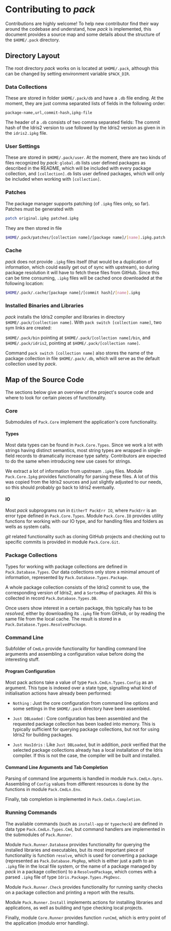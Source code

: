 # Contributing to *pack*

Contributions are highly welcome! To help new contributor
find their way around the codebase and understand, how
*pack* is implemented, this document provides a source
map and some details about the structure of the `$HOME/.pack`
directory.

## Directory Layout

The root directory *pack* works on is located at `$HOME/.pack`,
although this can be changed by setting environment variable
`$PACK_DIR`.

### Data Collections

These are stored in folder `$HOME/.pack/db` and have a `.db`
file ending. At the moment, they are just comma separated
lists of fields in the following order:

```db
package-name,url,commit-hash,ipkg-file
```

The header of a `.db` consists of two comma separated fields:
The commit hash of the Idris2 version to use followed
by the Idris2 version as given in in the `idris2.ipkg` file.

### User Settings

These are stored in `$HOME/.pack/user`. At the moment, there
are two kinds of files recognized by *pack*: `global.db` lists
user defined packages as described in the README, which will
be included with every package collection, and `[collection].db`
lists user defined packages, which will only be included when
working with `[collection]`.

### Patches

The package manager supports patching (of `.ipkg` files only, so
far). Patches must be generated with

```sh
patch original.ipkg patched.ipkg
```

They are then stored in file

```sh
$HOME/.pack/patches/[collection name]/[package name]/[name].ipkg.patch
```

### Cache

*pack* does not provide `.ipkg` files itself (that would be
a duplication of information, which could easily get out of
sync with upstream), so during package resolution it will have
to fetch these files from GitHub. Since this can be time
consuming, `.ipkg` files will be cached once downloaded
at the following location:

```sh
$HOME/.pack/.cache/[package name]/[commit hash]/[name].ipkg
```

### Installed Binaries and Libraries

*pack* installs the Idris2 compiler and libraries in
directory `$HOME/.pack/[collection name]`. With
`pack switch [collection name]`, two sym links are created:

`$HOME/.pack/bin` pointing at `$HOME/.pack/[collection name]/bin`,
and `$HOME/.pack/idris2`, pointing at `$HOME/.pack/[collection name]`.

Command `pack switch [collection name]` also stores the name of
the package collection in file `$HOME/.pack/.db`, which will
serve as the default collection used by *pack*.

## Map of the Source Code

The sections below give an overview of the project's source
code and where to look for certain pieces of functionality.

### Core

Submodules of `Pack.Core` implement the application's core
functionality.

#### Types

Most data types can be found in `Pack.Core.Types`.
Since we work a lot with strings having distinct semantics,
most string types are wrapped in single-field records to
dramatically increase type safety. Contributors are expected
to do the same when introducing new use cases for strings.

We extract a lot of information from upstream `.ipkg` files.
Module `Pack.Core.Ipkg` provides functionality for parsing
these files. A lot of this was copied from the Idris2 sources
and just slightly adjusted to our needs, so this should
probably go back to Idris2 eventually.

#### IO

Most *pack* subprograms run in `EitherT PackErr IO`, where
`PackErr` is an error type defined in `Pack.Core.Types`.
Module `Pack.Core.IO` provides utility functions for working
with our IO type, and for handling files and folders as wells
as system calls.

*git* related functionality such as cloning GitHub projects
and checking out to specific commits is provided in module
`Pack.Core.Git`.

### Package Collections

Types for working with package collections are defined
in `Pack.Database.Types`. Our data collections only store
a minimal amount of information, represented by
`Pack.Database.Types.Package`.

A whole package collection consists of the Idris2 commit
to use, the corresponding version of Idris2, and a
`SortedMap` of packages. All this is collected in record
`Pack.Database.Types.DB`.

Once users show interest in a certain package, this typically
has to be *resolved*, either by downloading its `.ipkg` file from
GitHub, or by reading the same file from the local cache.
The result is stored in a
`Pack.Database.Types.ResolvedPackage`.

### Command Line

Subfolder of `CmdLn` provide functionality for handling
command line arguments and assembling a configuration
value before doing the interesting stuff.

#### Program Configuration

Most pack actions take a value of type
`Pack.CmdLn.Types.Config` as an argument. This type is
indexed over a state type, signalling what kind of
initialisation actions have already been performed:

  * `Nothing` : Just the core configuration from command line
     options and some settings in the `$HOME/.pack` directory
     have been assembled.

  * `Just DBLoaded` : Core configuration has been assembled
    and the requested package collection has been loaded into
    memory. This is typically sufficient for querying package
    collections, but not for using Idris2 for building
    packages.

  * `Just HasIdris` : Like `Just DBLoaded`, but in addition,
    *pack* verified that the selected package collections already
    has a local installation of the Idris compiler. If this is
    not the case, the compiler will be built and installed.

#### Command Line Arguments and Tab Completion

Parsing of command line arguments is handled in module
`Pack.CmdLn.Opts`. Assembling of `Config` values from
different resources is done by the functions in
module `Pack.CmdLn.Env`.

Finally, tab completion is implemented in `Pack.CmdLn.Completion`.

### Running Commands

The available commands (such as `install-app` or `typecheck`)
are defined in data type `Pack.CmdLn.Types.Cmd`, but
command handlers are implemented in the submodules of
`Pack.Runner`.

Module `Pack.Runner.Database` provides functionality for
querying the installed libraries and executables, but
its most important piece of functionality is function
`resolve`, which is used for converting a package
(represented as `Pack.Database.PkgRep`, which is either
just a path to an `.ipkg` file in the local file system,
or the name of a package managed by *pack* in a
package collection) to a `ResolvedPackage`, which comes
with a parsed `.ipkg` file of type
`Idris.Package.Types.PkgDesc`.

Module `Pack.Runner.Check` provides functionality for
running sanity checks on a package collection and printing
a report with the results.

Module `Pack.Runner.Install` implements actions for
installing libraries and applications, as well as
building and type checking local projects.

Finally, module `Core.Runner` provides function `runCmd`,
which is entry point of the application (modulo error handling).
